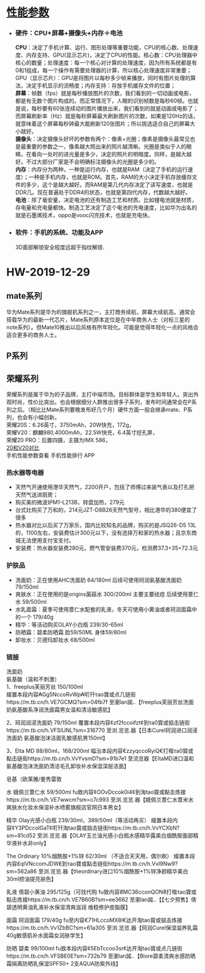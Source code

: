 # [性能参数](https://baijiahao.baidu.com/s?id=1607760970221198885&wfr=spider&for=pc)
- ### **硬件**：CPU+屏幕+摄像头+内存＋电池
  **CPU**：决定了手机计算、运行、图形处理等重要功能，CPU的核心数、处理速度、内存支持、GPU(显示芯片)，决定了CPU的性能。核心数：CPU处理器中核心的数量；处理速度：每一个核心对计算的处理速度，因为所有系统都是有0和1组成，每一个操作有需要处理器的计算，所以核心处理速度非常重要；GPU（显示芯片）：GPU是将图片以每秒多少帧来播放，同时有图片处理的算法，决定手机显示的流畅度；内存支持：存放手机缓存文件的位置；  
  **屏幕**：帧数（fps）就是每秒播放图片的次数，我们看到的一切动画或电影，都是有无数个图片构成的。而正常情况下，人眼的识别帧数是每秒60帧。也就是说，每秒要有60张连续动的图片播放出来，我们看到的就是动画或电影了；而屏幕刷新率（Hz）就是每秒屏幕最大刷新图片的次数，如果是120Hz的话，就意味着这个屏幕每秒钟最大能刷新120张图片；所以挑选适合自己的屏幕大小就好。  
  **摄像头**：决定摄像头好坏的参数有两个：像素+光圈；像素是摄像头最常见也是最重要的参数之一，像素越大照出来的照片越清晰。光圈是类似于人的眼睛，在看向一处时的进光量是多少，决定的照片的明暗度。同样，是越大越好。不过大部分厂家是不会明确标注摄像头的光圈是多少的。  
  **内存**：内存分为两种，一种是运行内存，也就是RAM（决定了手机的运行速度）；一种是手机内存，也就是ROM。首先，RAM的大小决定手机存放缓存文件的多少，这个是越大越好。而RAM是第几代内存决定了读写速度，也就是DDR几。现在普遍处于DDR4的状态，也就是第四代内存，代数越大越好。  
  **电池**：除了毫安量，决定电池的还有制造工艺和材质。比如锂电池就是材质，存电量和充电量都快。制造工艺决定了这个电池的充电速度，比如华为出名的就是石墨烯技术，oppo是vooc闪充技术，也就是充电快。

- ### **软件**：手机的系统、功能及APP
  3D面部解锁安全程度远超于指纹解锁.

# HW-2019-12-29
## mate系列
华为Mate系列是华为的旗舰机系列之一，主打商务续航，屏幕大续航高。通常会搭载华为的最新一代芯片，Mate系列原本定位是在中年商务人士（对标三星的note系列）。但Mate10推出以后风格有所年轻化。可能是觉得年轻化一点的风格会适合更多的商务人士。
## P系列

## 荣耀系列
荣耀系列是属于华为的子品牌，主打中端市场。目标群体是学生和年轻人。突出外观时尚，性价比突出。也会根据细分人群推出很多子系列，发布时间通常会在P系列之后。（相比比Mate系列要晚发布好几个月）硬件方面一般会继承mate、P系列，也会有小幅创新。  
荣耀20S：6.26英寸，3750mAh，20W快充，172g，  
荣耀V20：麒麟980,4000mAh，22.5W快充，6.4英寸挖孔屏，  
荣耀20 PRO：后置四摄，主摄为IMX 586，  
[ 20和V20对比](https://www.52z.com/jiaocheng/165382.html)  
手机性能参数查看 手机性能排行 APP


### 热水器等电器
- 天然气开通使用港华天然气，2200开户，包括了师傅过来装气表以及打孔把天然气送进厨房；
- 购买美的微波炉M1-L213B，转盘加热，279元
- 台式灶购买了万和的，214元JZT-D8B26天然气型号，相比港华的380便宜了很多
- 热水器对比以后买了万家乐，国内比较知名的品牌，购买的是JSQ26-D5 13L的，1100左右，安装费估计300元以下，没有选择万和家的热水器；且京东商城无法使用支付宝支付。
- 安装费：热水器安装费280元，燃气管安装费370元，检测费37.3+35=72.3元


### 护肤品
- 洗面奶：正在使用AHC洗面奶 64/180ml 后续可使用珂润氨基酸洗面奶 79/150ml
- 爽肤水：正在使用的是origins菌菇水 300/200ml 主要主要祛痘 后续使用薏仁水 59/500ml
- 水乳面霜：夏季可使用薏仁水配套的乳液，冬天可使用小黄油或者珂润面霜中的一个 179/40g
- 精华：等活动购买OLAY小白瓶 239/30-65ml
- 防晒霜：碧柔防晒霜 脸59/50ML 身体59/80ml
- 卸妆水：贝德玛卸妆水 68/500ml




### 链接
洗面奶  
氨基酸（温和不刺激）  
1、freeplus芙丽芳丝 150/100ml  
緮置本段内容₳Gg5NccoRvWp₳咑幵τao寶或点几链街https://m.tb.cn/h.VE7GCMQ?sm=04fb7f 至瀏lan嘂..【freeplus芙丽芳丝洗面奶氨基酸系净润洗面霜男女温和清洁敏感肌】

2、珂润润浸洗面奶 79/150ml
覆置本段内容¢zf2fccoifzt¢到τa0寳或掂击链街https://m.tb.cn/h.VFSIUNL?sm=316770 至浏.览览.器【日本Curel珂润进口润浸洗面奶 氨基酸泡沫洁面乳敏感肌男150ml】

3、Elta MD 88/80ml，168/200ml
幅治本段内容€zzyqccoRyiQ€打楷τa0寳或點击链街https://m.tb.cn/h.VvYvsmD?sm=91b7e1 至流览器【EltaMD进口温和氨基酸泡沫洗面奶清洁毛孔卸妆补水保湿深层洁面】

皂基（欧莱雅/曼秀雷敦

水
娥佩兰薏仁水 59/500ml
fu致内容¢OOvDccok0i4¢到淘tao寳或點击炼接https://m.tb.cn/h.VE7wwcm?sm=c7c993 至浏.览览.器【娥佩兰薏仁水薏米水爽肤水化妆水保湿补水喷雾旗舰店官网日本男女】

精华
Olay光感小白瓶 239/30ml，389/50ml（等活动再买）
緮置本段内容¢Y3PDccolGaT¢咑幵淘tao寳或掂击链街https://m.tb.cn/h.VvYCXbN?sm=81cd52 至浏.览览.器【OLAY玉兰油光感小白瓶水感精华露美白烟酰胺面部精华液补水非only】

The Ordinary 10%烟酰胺+1%锌 62/30ml （不适合天天用，偶尔刷）
緮置本段内容₤qlVNccomJDW₤到τao寶或點击链街https://m.tb.cn/h.VvI9Nw9?sm=562a86 至浏.览览.器【theordinary进口10%烟酰胺+1%锌净颜精华美白30ml控油提亮肤色】

乳液
倩碧小黄油 295/125g（可找代购
fu致内容₴MC36cconQON₴打楷τao寶或點击炼接https://m.tb.cn/h.VE7B60B?sm=ee3662 至瀏lan嘂..【【七夕预售】倩碧透明黄油乳液补水保湿清爽滋润 维稳修护皮脂膜】

面霜
珂润面霜 179/40g
fu至内容€71HLccoMX8I€达开淘tao寳或掂击炼接https://m.tb.cn/h.Vv1ZbBC?sm=61a305 至浏.览览.器【珂润Curel保湿滋养乳霜40g敏感肌补水面霜女润肤学生】

防晒
碧柔 99/100ml
fu致本段内容¢5EbTccoo3sr¢达开淘tao寳或点几链街https://m.tb.cn/h.VFSBE0E?sm=732b79 至瀏lan嘂..【Biore碧柔清爽水感防晒霜隔离防晒乳保湿SPF50+ 2支AQUA防紫外线】


